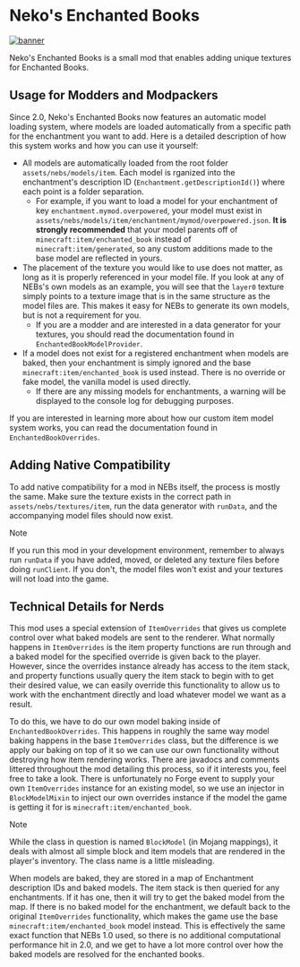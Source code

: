 # Neko's Enchanted Books

[![banner](https://i.imgur.com/lEmYwq9.png)](https://www.curseforge.com/minecraft/mc-mods/nekos-enchanted-books)

Neko's Enchanted Books is a small mod that enables adding unique textures for Enchanted Books.

## Usage for Modders and Modpackers

Since 2.0, Neko's Enchanted Books now features an automatic model loading system, where models are loaded automatically from a specific path for the enchantment you want to add. Here is a detailed description of how this system works and how you can use it yourself:

- All models are automatically loaded from the root folder `assets/nebs/models/item`. Each model is rganized into the enchantment's description ID (`Enchantment.getDescriptionId()`) where each point is a folder separation.
  - For example, if you want to load a model for your enchantment of key `enchantment.mymod.overpowered`, your model must exist in `assets/nebs/models/item/enchantment/mymod/overpowered.json`. **It is strongly recommended** that your model parents off of `minecraft:item/enchanted_book` instead of `minecraft:item/generated`, so any custom additions made to the base model are reflected in yours.
- The placement of the texture you would like to use does not matter, as long as it is properly referenced in your model file. If you look at any of NEBs's own models as an example, you will see that the `layer0` texture simply points to a texture image that is in the same structure as the model files are. This makes it easy for NEBs to generate its own models, but is not a requirement for you.
  - If you are a modder and are interested in a data generator for your textures, you should read the documentation found in `EnchantedBookModelProvider`.
- If a model does not exist for a registered enchantment when models are baked, then your enchantment is simply ignored and the base `minecraft:item/enchanted_book` is used instead. There is no override or fake model, the vanilla model is used directly.
  - If there are any missing models for enchantments, a warning will be displayed to the console log for debugging purposes.

If you are interested in learning more about how our custom item model system works, you can read the documentation found in `EnchantedBookOverrides`.

## Adding Native Compatibility

To add native compatibility for a mod in NEBs itself, the process is mostly the same. Make sure the texture exists in the correct path in `assets/nebs/textures/item`, run the data generator with `runData`, and the accompanying model files should now exist.

> [!NOTE]
> If you run this mod in your development environment, remember to always run `runData` if you have added, moved, or deleted any texture files before doing `runClient`. If you don't, the model files won't exist and your textures will not load into the game.

## Technical Details for Nerds

This mod uses a special extension of `ItemOverrides` that gives us complete control over what baked models are sent to the renderer. What normally happens in `ItemOverrides` is the item property functions are run through and a baked model for the specified override is given back to the player. However, since the overrides instance already has access to the item stack, and property functions usually query the item stack to begin with to get their desired value, we can easily override this functionality to allow us to work with the enchantment directly and load whatever model we want as a result.

To do this, we have to do our own model baking inside of `EnchantedBookOverrides`. This happens in roughly the same way model baking happens in the base `ItemOverrides` class, but the difference is we apply our baking on top of it so we can use our own functionality without destroying how item rendering works. There are javadocs and comments littered throughout the mod detailing this process, so if it interests you, feel free to take a look. There is unfortunately no Forge event to supply your own `ItemOverrides` instance for an existing model, so we use an injector in `BlockModelMixin` to inject our own overrides instance if the model the game is getting it for is `minecraft:item/enchanted_book`.

> [!NOTE]
> While the class in question is named `BlockModel` (in Mojang mappings), it deals with almost all simple block and item models that are rendered in the player's inventory. The class name is a little misleading.

When models are baked, they are stored in a map of Enchantment description IDs and baked models. The item stack is then queried for any enchantments. If it has one, then it will try to get the baked model from the map. If there is no baked model for the enchantment, we default back to the original `ItemOverrides` functionality, which makes the game use the base `minecraft:item/enchanted_book` model instead. This is effectively the same exact function that NEBs 1.0 used, so there is no additional computational performance hit in 2.0, and we get to have a lot more control over how the baked models are resolved for the enchanted books.
